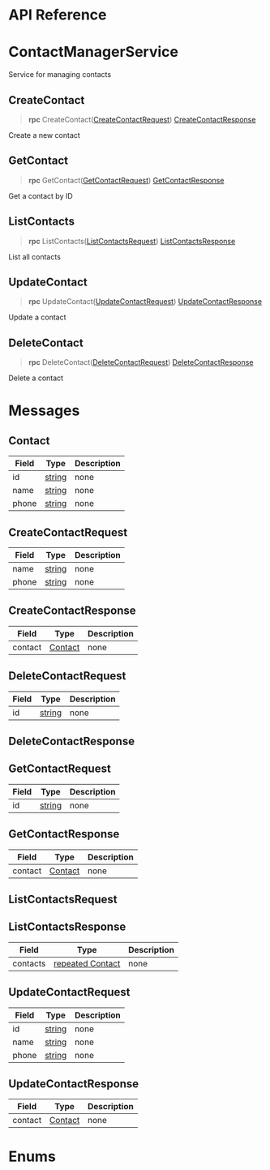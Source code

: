 # API Reference



# ContactManagerService
Service for managing contacts

## CreateContact

> **rpc** CreateContact([CreateContactRequest](#createcontactrequest))
    [CreateContactResponse](#createcontactresponse)

Create a new contact
## GetContact

> **rpc** GetContact([GetContactRequest](#getcontactrequest))
    [GetContactResponse](#getcontactresponse)

Get a contact by ID
## ListContacts

> **rpc** ListContacts([ListContactsRequest](#listcontactsrequest))
    [ListContactsResponse](#listcontactsresponse)

List all contacts
## UpdateContact

> **rpc** UpdateContact([UpdateContactRequest](#updatecontactrequest))
    [UpdateContactResponse](#updatecontactresponse)

Update a contact
## DeleteContact

> **rpc** DeleteContact([DeleteContactRequest](#deletecontactrequest))
    [DeleteContactResponse](#deletecontactresponse)

Delete a contact
 <!-- end methods -->
 <!-- end services -->

# Messages


## Contact



| Field | Type | Description |
| ----- | ---- | ----------- |
| id | [ string](#string) | none |
| name | [ string](#string) | none |
| phone | [ string](#string) | none |
 <!-- end Fields -->
 <!-- end HasFields -->


## CreateContactRequest



| Field | Type | Description |
| ----- | ---- | ----------- |
| name | [ string](#string) | none |
| phone | [ string](#string) | none |
 <!-- end Fields -->
 <!-- end HasFields -->


## CreateContactResponse



| Field | Type | Description |
| ----- | ---- | ----------- |
| contact | [ Contact](#contact) | none |
 <!-- end Fields -->
 <!-- end HasFields -->


## DeleteContactRequest



| Field | Type | Description |
| ----- | ---- | ----------- |
| id | [ string](#string) | none |
 <!-- end Fields -->
 <!-- end HasFields -->


## DeleteContactResponse


 <!-- end HasFields -->


## GetContactRequest



| Field | Type | Description |
| ----- | ---- | ----------- |
| id | [ string](#string) | none |
 <!-- end Fields -->
 <!-- end HasFields -->


## GetContactResponse



| Field | Type | Description |
| ----- | ---- | ----------- |
| contact | [ Contact](#contact) | none |
 <!-- end Fields -->
 <!-- end HasFields -->


## ListContactsRequest


 <!-- end HasFields -->


## ListContactsResponse



| Field | Type | Description |
| ----- | ---- | ----------- |
| contacts | [repeated Contact](#contact) | none |
 <!-- end Fields -->
 <!-- end HasFields -->


## UpdateContactRequest



| Field | Type | Description |
| ----- | ---- | ----------- |
| id | [ string](#string) | none |
| name | [ string](#string) | none |
| phone | [ string](#string) | none |
 <!-- end Fields -->
 <!-- end HasFields -->


## UpdateContactResponse



| Field | Type | Description |
| ----- | ---- | ----------- |
| contact | [ Contact](#contact) | none |
 <!-- end Fields -->
 <!-- end HasFields -->
 <!-- end messages -->

# Enums
 <!-- end Enums -->
 <!-- end Files -->
